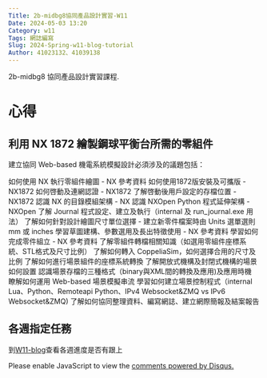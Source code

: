 ```yaml
---
Title: 2b-midbg8協同產品設計實習-W11
Date: 2024-05-03 13:20
Category: w11
Tags: 網誌編寫
Slug: 2024-Spring-w11-blog-tutorial
Author: 41023132、41039138
---
```


2b-midbg8 協同產品設計實習課程.

<!-- PELICAN_END_SUMMARY -->

# 心得



## 利用 NX 1872 繪製鋼球平衡台所需的零組件
建立協同 Web-based 機電系統模擬設計必須涉及的議題包括：

如何使用 NX 執行零組件繪圖 - NX 參考資料
如何使用1872版安裝及可攜版 - NX1872
如何啓動及連網認證 - NX1872
了解啓動後用戶設定的存檔位置 - NX1872
認識 NX 的目錄模組架構 - NX
認識 NXOpen Python 程式延伸架構 - NXOpen
了解 Journal 程式設定、建立及執行（internal 及 run_journal.exe 用法）
了解如何針對設計繪圖尺寸單位選擇 - 建立新零件檔案時由 Units 選單選則 mm 或 inches
學習草圖建構、參數選用及長出特徵使用 - NX 參考資料
學習如何完成零件組立 - NX 參考資料
了解零組件轉檔相關知識（如選用零組件座標系統、STL格式及尺寸比例）
了解如何轉入 CoppeliaSim，如何選擇合用的尺寸及比例
了解如何進行場景組件的座標系統轉換
了解開放式機構及封閉式機構的場景如何設置
認識場景存檔的三種格式（binary與XML間的轉換及應用)及應用時機
瞭解如何運用 Web-based 場景模擬串流
學習如何建立場景控制程式（internal Lua、Python、Remoteapi Python、IPv4 Websocket&ZMQ vs IPv6 Websocket&ZMQ)
了解如何協同整理資料、編寫網誌、建立網際簡報及結案報告



## 各週指定任務

到[W11-blog](https://mde.tw/cd2024/blog/2024-cd-w11-practice.html)查看各週進度是否有跟上

<div id="disqus_thread"></div>
<script>
    /**
    *  RECOMMENDED CONFIGURATION VARIABLES: EDIT AND UNCOMMENT THE SECTION BELOW TO INSERT DYNAMIC VALUES FROM YOUR PLATFORM OR CMS.
    *  LEARN WHY DEFINING THESE VARIABLES IS IMPORTANT: https://disqus.com/admin/universalcode/#configuration-variables    */
    /*
    var disqus_config = function () {
    this.page.url = PAGE_URL;  // Replace PAGE_URL with your page's canonical URL variable
    this.page.identifier = PAGE_IDENTIFIER; // Replace PAGE_IDENTIFIER with your page's unique identifier variable
    };
    */
    (function() { // DON'T EDIT BELOW THIS LINE
    var d = document, s = d.createElement('script');
    s.src = 'https://blog-1-4.disqus.com/embed.js';
    s.setAttribute('data-timestamp', +new Date());
    (d.head || d.body).appendChild(s);
    })();
</script>
<noscript>Please enable JavaScript to view the <a href="https://disqus.com/?ref_noscript">comments powered by Disqus.</a></noscript>
